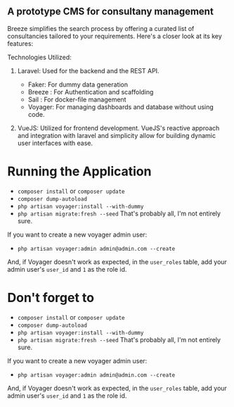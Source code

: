 ## A prototype CMS for consultany management

Breeze simplifies the search process by offering a curated list of consultancies tailored to your requirements. Here's a closer look at its key features:

Technologies Utilized:

1. Laravel: Used for the backend and the REST API.
    - Faker: For dummy data generation
    - Breeze : For Authentication and scaffolding
    - Sail : For docker-file management
    - Voyager: For managing dashboards and database without using code.

2. VueJS: Utilized for frontend development. VueJS's reactive approach and integration with laravel and simplicity allow for building dynamic user interfaces with ease.

# Running the Application
- `composer install` or `composer update`
- `composer dump-autoload`
- `php artisan voyager:install --with-dummy`
- `php artisan migrate:fresh --seed`
That's probably all, I'm not entirely sure.

If you want to create a new voyager admin user:
- `php artisan voyager:admin admin@admin.com --create`

And, if Voyager doesn't work as expected, in the `user_roles` table, add your admin user's `user_id` and `1` as the role id.


# Don't forget to
- `composer install` or `composer update`
- `composer dump-autoload`
- `php artisan voyager:install --with-dummy`
- `php artisan migrate:fresh --seed`
That's probably all, I'm not entirely sure.

If you want to create a new voyager admin user:
- `php artisan voyager:admin admin@admin.com --create`

And, if Voyager doesn't work as expected, in the `user_roles` table, add your admin user's `user_id` and `1` as the role id.
